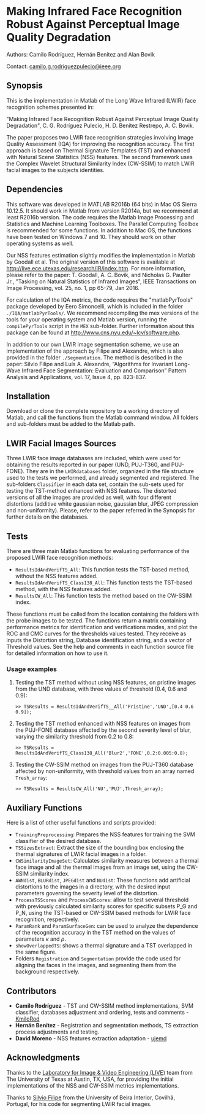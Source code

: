 # Making Infrared Face Recognition Robust Against Perceptual Image Quality Degradation

Authors: Camilo Rodríguez, Hernán Benítez and Alan Bovik

Contact: camilo.g.rodriguezpulecio@ieee.org

## Synopsis

This is the implementation in Matlab of the Long Wave Infrared (LWIR) face recognition schemes presented in:

"Making Infrared Face Recognition Robust Against Perceptual Image Quality Degradation", C. G. Rodríguez Pulecio, H. D. Benítez Restrepo, A. C. Bovik.

The paper proposes two LWIR face recognition strategies involving Image Quality Assessment (IQA) for improving the recognition accuracy. The first approach is based on Thermal Signature Templates (TST) and enhanced with Natural Scene Statistics (NSS) features. The second framework uses the Complex Wavelet Structural Similarity Index (CW-SSIM) to match LWIR facial images to the subjects identities.

## Dependencies

This software was developed in MATLAB R2016b (64 bits) in Mac OS Sierra 10.12.5. It should work in Matlab from version R2014a, but we recommend at least R2016b version. The code requires the Matlab Image Processing and Statistics and Machine Learning Toolboxes. The Parallel Computing Toolbox is recommended for some functions. In addition to Mac OS, the functions have been tested on Windows 7 and 10. They should work on other operating systems as well. 

Our NSS features estimation slightly modifies the implementation in Matlab by Goodall et al. The original version of this software is available at http://live.ece.utexas.edu/research/IR/index.htm. For more information, please refer to the paper: T. Goodall, A. C. Bovik, and Nicholas G. Paulter Jr., "Tasking on Natural Statistics of Infrared Images", IEEE Transactions on Image Processing, vol. 25, no. 1, pp 65-79, Jan 2016.

For calculation of the IQA metrics, the code requires the "matlabPyrTools" package developed by Eero Simoncelli, which is included in the folder ```./IQA/matlabPyrTools/```. We recommend recompiling the mex versions of the tools for your operating system and Matlab version, running the ```compilePyrTools``` script in the ```MEX``` sub-folder. Further information about this package can be found at http://www.cns.nyu.edu/~lcv/software.php.

In addition to our own LWIR image segmentation scheme, we use an implementation of the approach by Filipe and Alexandre, which is also provided in the folder ```./Segmentation```. The method is described in the paper: Silvio Filipe and Luís A. Alexandre, “Algorithms for Invariant Long-Wave Infrared Face Segmentation: Evaluation and Comparison” Pattern Analysis and Applications, vol. 17, Issue 4, pp. 823-837.

## Installation
Download or clone the complete repository to a working directory of Matlab, and call the functions from the Matlab command window. All folders and sub-folders must be added to the Matlab path.

## LWIR Facial Images Sources
Three LWIR face image databases are included, which were used for obtaining the results reported in our paper (UND, PUJ-T360, and PUJ-FONE). They are in the ```LWIRdatabases``` folder, organized in the file structure used to the tests we performed, and already segmented and registered. The sub-folders ```Classifier``` in each data set, contain the sub-sets used for testing the TST-method enhanced with NSS features. The distorted versions of all the images are provided as well, with four different distortions (additive white gaussian noise, gaussian blur, JPEG compression and non-uniformity). Please, refer to the paper referred in the Synopsis for further details on the databases.

## Tests

There are three main Matlab functions for evaluating performance of the proposed LWIR face recognition methods:

- ```ResultsIdAndVerifTS_All```: This function tests the TST-based method, without the NSS features added.
- ```ResultsIdAndVerifTS_Class138_All```: This function tests the TST-based method, with the NSS features added.
- ```ResultsCW_All```: This function tests the method based on the CW-SSIM index.

These functions must be called from the location containing the folders with the probe images to be tested. The functions return a matrix containing performance metrics for identification and verifications modes, and plot the ROC and CMC curves for the thresholds values tested. They receive as inputs the Distortion string, Database identification string, and a vector of Threshold values. See the help and comments in each function source file for detailed information on how to use it.

### Usage examples

1. Testing the TST method without using NSS features, on pristine images from the UND database, with three values of threshold (0.4, 0.6 and 0.9):

	```>> TSResults = ResultsIdAndVerifTS__All('Pristine','UND',[0.4 0.6 0.9]);```

2. Testing the TST method enhanced with NSS features on images from the PUJ-FONE database affected by the second severity level of blur, varying the similarity threshold from 0.2 to 0.8:

	```>> TSResults = ResultsIdAndVerifTS_Class138_All('Blur2','FONE',0.2:0.005:0.8);```

3. Testing the CW-SSIM method on images from the PUJ-T360 database affected by non-uniformity, with threshold values from an array named ```Tresh_array```:

	```>> TSResults = ResultsCW_All('NU','PUJ',Thresh_array);```

## Auxiliary Functions

Here is a list of other useful functions and scripts provided:

- ```TrainingPreprocessing```: Prepares the NSS features for training the SVM classifier of the desired database.
- ```TSSizesExtract```: Extract the size of the bounding box enclosing the thermal signatures of LWIR facial images in a folder.
- ```CWSimilarityImageSet```: Calculates similarity measures between a thermal face image and all the thermal images from an image set, using the CW-SSIM similarity index.
- ```AWNdist```, ```BLURdist```, ```JPEGdist``` and ```NUdist```: These functions add artificial distortions to the images in a directory, with the desired input parameters governing the severity level of the distortion.
- ```ProcessTSScores``` and ```ProcessCWScores```: allow to test several threshold with previously calculated similarity scores for specific subsets P_G and P_N, using the TST-based or CW-SSIM based methods for LWIR face recognition, respectively.
- ```ParamRank``` and ```ParamSurfaceGen```: can be used to analyze the dependence of the recognition accuracy in the TST method on the values of parameters $\kappa$ and $\rho$.
- ```showOverlappedTS```: shows a thermal signature and a TST overlapped in the same figure.
- Folders ```Registration``` and ```Segmentation``` provide the code used for aligning the faces in the images, and segmenting them from the background respectively.

## Contributors

* **Camilo Rodríguez** - TST and CW-SSIM method implementations, SVM classifier, databases adjustment and ordering, tests and comments - [KmiloRod](http://github.com/KmiloRod)
* **Hernán Benítez** - Registration and segmentation methods, TS extraction process adjustments and testing.
* **David Moreno** - NSS features extraction adaptation - [ujemd](http://github.com/ujemd)

## Acknowledgments

Thanks to the [Laboratory for Image & Video Engineering (LIVE)](http://live.ece.utexas.edu) team from The University of Texas at Austin, TX, USA, for providing the initial implementations of the NSS and CW-SSIM metrics implementations.

Thanks to [Silvio Filipe](http://socia-lab.di.ubi.pt/~silvio/) from the University of Beira Interior, Covilhã, Portugal, for his code for segmenting LWIR facial images.

